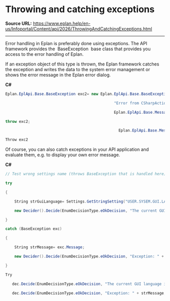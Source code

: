 # Throwing and catching exceptions

**Source URL:** https://www.eplan.help/en-us/Infoportal/Content/api/2026/ThrowingAndCatchingExceptions.html

---

Error handling in Eplan is preferably done using exceptions. The API framework provides the  BaseException  base class that provides you access to the error handling of Eplan.

If an exception object of this type is thrown, the Eplan framework catches the exception and writes the data to the system error management or shows the error message in the Eplan error dialog.

**C#**
```csharp
Eplan.EplApi.Base.BaseException exc2= new Eplan.EplApi.Base.BaseException(

                                                "Error from CSharpAction thrown as exception",

                                                Eplan.EplApi.Base.MessageLevel.Error);

throw exc2;

                                                  Eplan.EplApi.Base.MessageLevel.Error)

Throw exc2
```

Of course, you can also catch exceptions in your API application and evaluate them, e.g. to display your own error message.

**C#**
```csharp
// Test wrong settings name (throws BaseException that is handled here)

try

{

    String strGuiLanguage= Settings.GetStringSetting("USER.SYSEM.GUI.LANGUAGE", 0);

    new Decider().Decide(EnumDecisionType.eOkDecision, "The current GUI language is: "+ strGuiLanguage, "", EnumDecisionReturn.eOK, EnumDecisionReturn.eOK);

}

catch (BaseException exc)

{

    String strMessage= exc.Message;

    new Decider().Decide(EnumDecisionType.eOkDecision, "Exception: " + strMessage, "", EnumDecisionReturn.eOK, EnumDecisionReturn.eOK);

}

Try

   dec.Decide(EnumDecisionType.eOkDecision, "The current GUI language is: "+  strGuiLanguage, "", EnumDecisionReturn.eOK, EnumDecisionReturn.eOK)

   dec.Decide(EnumDecisionType.eOkDecision, "Exception: " + strMessage, "", EnumDecisionReturn.eOK, EnumDecisionReturn.eOK)
```